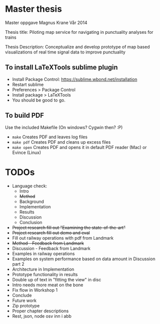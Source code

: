 Master thesis
==================

Master oppgave Magnus Krane
Vår 2014


Thesis title:
Piloting map service for navigating in punctuality analyses for trains

Thesis Description:
Conceptualize and develop prototype of map based visualizations of real time signal data to improve punctuality

To install LaTeXTools sublime plugin
------
 * Install Package Control: https://sublime.wbond.net/installation
 * Restart sublime
 * Preferences > Package Control
 * Install package > LaTeXTools
 * You should be good to go.

To build PDF
-------
Use the included Makefile (On windows? Cygwin then? :P)
 * ```make``` Creates PDF and leaves log files
 * ```make pdf``` Creates PDF and cleans up excess files
 * ```make open``` Creates PDF and opens it in default PDF reader (Mac) or Evince (Linux)


 TODOs
 ========
 * Language check:
 	* Intro
 	* ~~Method~~
 	* Background
 	* Implementation
 	* Results
 	* Discussion
 	* Conclusion
 * ~~Project research fill out "Examining the state-of-the-art"~~
 * ~~Project research fill out demo and eval~~
 * Fill out railway operations with pdf from Landmark
 * ~~Method - Feedback from Landmark~~
 * Discussion - Feedback from Landmark
 * Examples in railway operations
 * Examples on system performance based on data amount in Discussion part 2
 * Architecture in Implementation
 * Prototype functionality in results
 * Double up of text in "fitting the view" in disc
 * Intro needs more meat on the bone
 * Fix flow in Workshop 1
 * Conclude
 * Future work
 * Zip prototype
 * Proper chapter descriptions
 * Rest, json, node osv inn i abb
